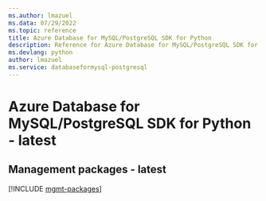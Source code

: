 ```yaml
---
ms.author: lmazuel
ms.data: 07/29/2022
ms.topic: reference
title: Azure Database for MySQL/PostgreSQL SDK for Python
description: Reference for Azure Database for MySQL/PostgreSQL SDK for Python
ms.devlang: python
author: lmazuel
ms.service: databaseformysql-postgresql
---
```

# Azure Database for MySQL/PostgreSQL SDK for Python - latest

## Management packages - latest
[!INCLUDE [mgmt-packages](database-for-mysql-postgresql-mgmt-index.md)]
